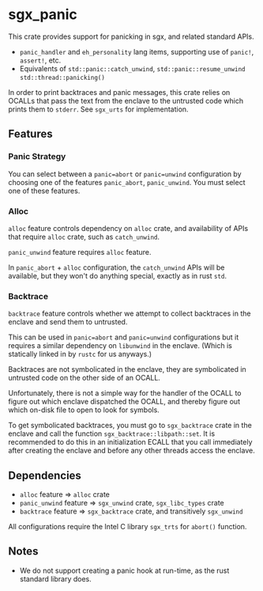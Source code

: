 sgx_panic
=========

This crate provides support for panicking in sgx, and related standard APIs.

- `panic_handler` and `eh_personality` lang items, supporting use of `panic!`,
   `assert!`, etc.
- Equivalents of `std::panic::catch_unwind`, `std::panic::resume_unwind`
  `std::thread::panicking()`

In order to print backtraces and panic messages, this crate relies on OCALLs
that pass the text from the enclave to the untrusted code which prints them
to `stderr`. See `sgx_urts` for implementation.

Features
--------

### Panic Strategy

You can select between a `panic=abort` or `panic=unwind` configuration by choosing
one of the features `panic_abort`, `panic_unwind`. You must select one of these
features.

### Alloc

`alloc` feature controls dependency on `alloc` crate, and availability of APIs
that require `alloc` crate, such as `catch_unwind`.

`panic_unwind` feature requires `alloc` feature.

In `panic_abort` + `alloc` configuration, the `catch_unwind` APIs will be available,
but they won't do anything special, exactly as in rust `std`.

### Backtrace

`backtrace` feature controls whether we attempt to collect backtraces in the
enclave and send them to untrusted.

This can be used in `panic=abort` and `panic=unwind` configurations but it
requires a similar dependency on `libunwind` in the enclave. (Which
is statically linked in by `rustc` for us anyways.)

Backtraces are not symbolicated in the enclave, they are symbolicated in
untrusted code on the other side of an OCALL.

Unfortunately, there is not a
simple way for the handler of the OCALL to figure out which enclave dispatched
the OCALL, and thereby figure out which on-disk file to open to look for symbols.

To get symbolicated backtraces, you must go to `sgx_backtrace` crate in the
enclave and call the function `sgx_backtrace::libpath::set`. It is recommended
to do this in an initialization ECALL that you call immediately after creating
the enclave and before any other threads access the enclave.

Dependencies
------------

- `alloc` feature => `alloc` crate
- `panic_unwind` feature => `sgx_unwind` crate, `sgx_libc_types` crate
- `backtrace` feature => `sgx_backtrace` crate, and transitively `sgx_unwind`

All configurations require the Intel C library `sgx_trts` for `abort()` function.

Notes
-----

- We do not support creating a panic hook at run-time, as the rust standard
  library does.
